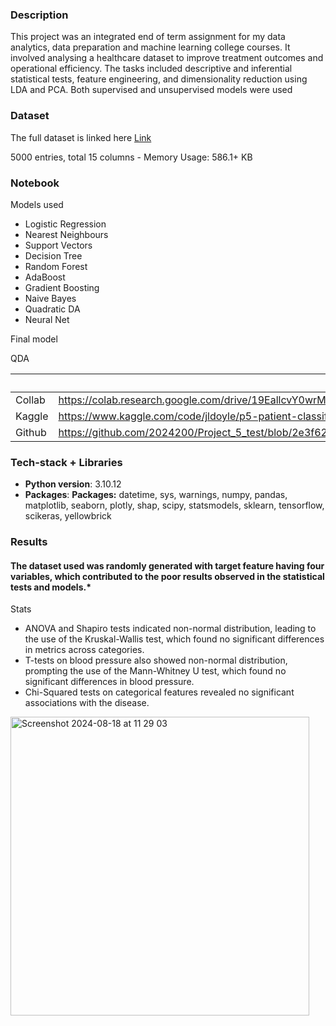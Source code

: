 ### Description

This project was an integrated end of term assignment for my data analytics, data preparation and machine learning college courses. It involved analysing a healthcare dataset to improve treatment outcomes and operational efficiency. The tasks included descriptive and inferential statistical tests, feature engineering, and dimensionality reduction using LDA and PCA. Both supervised and unsupervised models were used 

### Dataset

The full dataset is linked here [Link](https://github.com/2024200/Project_5_test/blob/2e3f62a90d7de844c6a935d2a9a6e4d9c2d08b3b/Dataset/Data%20Dictionary%20Healthcare%20copy%202.docx)

5000 entries, total 15 columns - Memory Usage: 586.1+ KB

### Notebook

Models used 

- Logistic Regression
- Nearest Neighbours
- Support Vectors
- Decision Tree
- Random Forest
- AdaBoost
- Gradient Boosting
- Naive Bayes
- Quadratic DA
- Neural Net

Final model 

QDA

|  | Notebook |
| --- | --- |
| Collab | https://colab.research.google.com/drive/19EallcvY0wrMVP4LQWGjHL7Yfy3Ocgjo?usp=sharing |
| Kaggle | https://www.kaggle.com/code/jldoyle/p5-patient-classification-and-clustering/notebook |
| Github | https://github.com/2024200/Project_5_test/blob/2e3f62a90d7de844c6a935d2a9a6e4d9c2d08b3b/P5_Patient_Classification_and_Clustering.ipynb |

### Tech-stack + Libraries

- **Python version**: 3.10.12
- **Packages**: **Packages:** datetime, sys, warnings, numpy, pandas, matplotlib, seaborn, plotly, shap, scipy, statsmodels, sklearn, tensorflow, scikeras, yellowbrick

### **Results**

#### **The dataset used was randomly generated with target feature having four variables, which contributed to the poor results observed in the statistical tests and models.***

Stats 

- ANOVA and Shapiro tests indicated non-normal distribution, leading to the use of the Kruskal-Wallis test, which found no significant differences in metrics across categories.
- T-tests on blood pressure also showed non-normal distribution, prompting the use of the Mann-Whitney U test, which found no significant differences in blood pressure.
- Chi-Squared tests on categorical features revealed no significant associations with the disease.

<img width="478" alt="Screenshot 2024-08-18 at 11 29 03" src="https://github.com/user-attachments/assets/2d88d995-1f5f-4f40-8a63-c0269c41f126">
